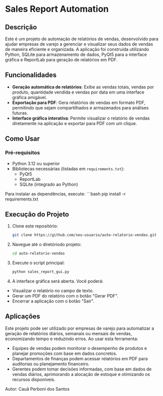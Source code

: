 # Sales Report Automation

## Descrição
Este é um projeto de automação de relatórios de vendas, desenvolvido para ajudar empresas de varejo a gerenciar e visualizar seus dados de vendas de maneira eficiente e organizada. A aplicação foi construída utilizando Python, SQLite para armazenamento de dados, PyQt5 para a interface gráfica e ReportLab para geração de relatórios em PDF.

## Funcionalidades
- **Geração automática de relatórios**: Exibe as vendas totais, vendas por produto, quantidade vendida e vendas por data em uma interface gráfica amigável.
- **Exportação para PDF**: Gera relatórios de vendas em formato PDF, permitindo que sejam compartilhados e armazenados para análises futuras.
- **Interface gráfica interativa**: Permite visualizar o relatório de vendas diretamente na aplicação e exportar para PDF com um clique.

## Como Usar
### Pré-requisitos
- Python 3.12 ou superior
- Bibliotecas necessárias (listadas em `requirements.txt`):
  - PyQt5
  - ReportLab
  - SQLite (integrado ao Python)

Para instalar as dependências, execute:
    ```bash
    pip install -r requirements.txt

## Execução do Projeto

1. Clone este repositório:
    ```bash
    git clone https://github.com/seu-usuario/auto-relatorio-vendas.git

2. Navegue até o diretóriodo projeto:
    ```bash
    cd auto-relatorio-vendas

3. Execute o script principal:
    ```bash
    python sales_report_gui.py

4. A interface gráfica será aberta. Você poderá:
- Visualizar o relatório no campo de texto.
- Gerar um PDF do relatório com o botão "Gerar PDF".
- Encerrar a aplicação com o botão "Sair".

## Aplicações

Este projeto pode ser utilizado por empresas de varejo para automatizar a geração de relatórios diários, semanais ou mensais de vendas, economizando tempo e reduzindo erros. Ao usar esta ferramenta:

- Equipes de vendas podem monitorar o desempenho de produtos e planejar promoções com base em dados concretos.
- Departamentos de finanças podem acessar relatórios em PDF para auditorias ou planejamento financeiro.
- Gerentes podem tomar decisões informadas, com base em dados de vendas diários, aprimorando a alocação de estoque e otimizando os recursos disponíveis.


Autor: Cauã Perboni dos Santos